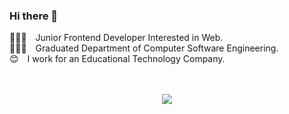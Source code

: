 ### Hi there 👋

👩🏻‍💻&emsp;Junior Frontend Developer Interested in Web.<br> 
👩🏻‍🎓&emsp;Graduated Department of Computer Software Engineering.<br>
😊&emsp;I work for an Educational Technology Company.<br>
<br><br>
<div align="center">
<a href="mailto:dahae68@gmail.com"><img src="https://github-readme-stats.vercel.app/api?username=daaaahye&show_icons=true&theme=radical"/></a>
<br><br>
 </div>


<!--
**daaaahye/daaaahye** is a ✨ _special_ ✨ repository because its `README.md` (this file) appears on your GitHub profile.

Here are some ideas to get you started:

- 🔭 I’m currently working on ...
- 🌱 I’m currently learning ...
- 👯 I’m looking to collaborate on ...
- 🤔 I’m looking for help with ...
- 💬 Ask me about ...
- 📫 How to reach me: ...
- 😄 Pronouns: ...
- ⚡ Fun fact: ...
-->
